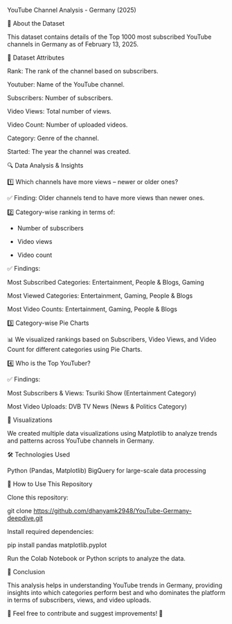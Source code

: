 YouTube Channel Analysis - Germany (2025)

📌 About the Dataset

This dataset contains details of the Top 1000 most subscribed YouTube channels in Germany as of February 13, 2025.

📝 Dataset Attributes

Rank: The rank of the channel based on subscribers.

Youtuber: Name of the YouTube channel.

Subscribers: Number of subscribers.

Video Views: Total number of views.

Video Count: Number of uploaded videos.

Category: Genre of the channel.

Started: The year the channel was created.

🔍 Data Analysis & Insights

1️⃣ Which channels have more views – newer or older ones?

✅ Finding: Older channels tend to have more views than newer ones.

2️⃣ Category-wise ranking in terms of:

- Number of subscribers

- Video views

- Video count

✅ Findings:

Most Subscribed Categories: Entertainment, People & Blogs, Gaming

Most Viewed Categories: Entertainment, Gaming, People & Blogs

Most Video Counts: Entertainment, Gaming, People & Blogs

3️⃣ Category-wise Pie Charts

📊 We visualized rankings based on Subscribers, Video Views, and Video Count for different categories using Pie Charts.

4️⃣ Who is the Top YouTuber?

✅ Findings:

Most Subscribers & Views: Tsuriki Show (Entertainment Category)

Most Video Uploads: DVB TV News (News & Politics Category)

📌 Visualizations

We created multiple data visualizations using Matplotlib to analyze trends and patterns across YouTube channels in Germany.

🛠️ Technologies Used

Python (Pandas, Matplotlib)
BigQuery for large-scale data processing

📂 How to Use This Repository

Clone this repository:

git clone https://github.com/dhanyamk2948/YouTube-Germany-deepdive.git

Install required dependencies:

pip install pandas  matplotlib.pyplot

Run the Colab Notebook or Python scripts to analyze the data.

🎯 Conclusion

This analysis helps in understanding YouTube trends in Germany, providing insights into which categories perform best and who dominates the platform in terms of subscribers, views, and video uploads.

📌 Feel free to contribute and suggest improvements! 🚀
